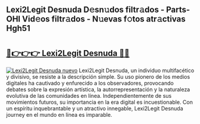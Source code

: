 ## Lexi2Legit Desnuda D𝚎sn𝚞dos filtr𝚊dos - Parts-OHl Vid𝚎os filtr𝚊dos - N𝚞evas f𝚘tos atr𝚊ctivas Hgh51

# <h2><a href="http://mb5ld8h.tromn.icu/?c=Lexi2Legit+Desnuda">🔗👉👉👉 Lexi2Legit Desnuda 🔗🔗</a></h2>

[![Lexi2Legit Desnuda nuevo](https://i.imgur.com/pEAQMta.gif)](http://mb5ld8h.tromn.icu/?c=Lexi2Legit+Desnuda)
Lexi2Legit Desnuda, un individuo multifacético y divisivo, se resiste a la descripción simple. Su uso pionero de los medios digitales ha cautivado y enfurecido a los observadores, provocando debates sobre la expresión artística, la autorrepresentación y la naturaleza evolutiva de las comunidades en línea. Independientemente de sus movimientos futuros, su importancia en la era digital es incuestionable. Con un espíritu inquebrantable y un atractivo innegable, Lexi2Legit Desnuda journey en el mundo en línea es imparable.
